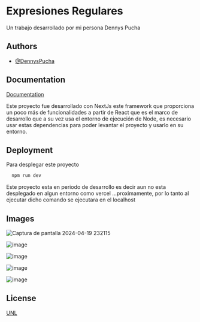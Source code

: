 
# Expresiones Regulares

Un trabajo desarrollado por mi persona Dennys Pucha



## Authors

- [@DennysPucha](https://www.github.com/DennysPucha)


## Documentation

[Documentation](https://linktodocumentation)

Este proyecto fue desarrollado con NextJs este framework que proporciona un poco más de funcionalidades a partir de React que es el marco de desarrollo que a su vez usa el entorno de ejecución de Node, es necesario usar estas dependencias para poder levantar el proyecto y usarlo en su entorno.


## Deployment

Para desplegar este proyecto

```bash
  npm run dev
```

Este proyecto esta en periodo de desarrollo es decir aun no esta desplegado en algun entorno como vercel ...proximamente,
por lo tanto al ejecutar dicho comando se ejecutara en el localhost

## Images
![Captura de pantalla 2024-04-19 232115](https://github.com/DennysPucha/RegularExpressions/assets/104580409/22d42c95-644f-4dbf-b8c9-ab4c58a3bcff)

![image](https://github.com/DennysPucha/RegularExpressions/assets/104580409/ac2a9320-1a9d-4ff2-8399-7a06ee8e2b85)

![image](https://github.com/DennysPucha/RegularExpressions/assets/104580409/f06880fa-deda-498b-a358-01bfc4426645)

![image](https://github.com/DennysPucha/RegularExpressions/assets/104580409/d8c67468-5cf0-4bc2-9740-412e81ace845)

![image](https://github.com/DennysPucha/RegularExpressions/assets/104580409/5706d57e-6209-4f28-bb28-48e7fa81406f)


## License

[UNL](https://www.unl.edu.ec/)




